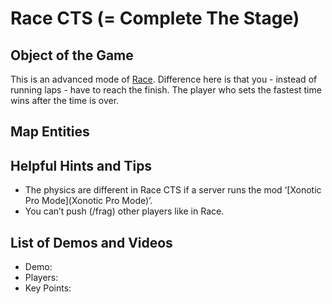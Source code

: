 Race CTS (= Complete The Stage)
===============================

Object of the Game
------------------

This is an advanced mode of [Race](Race). Difference here is that you - instead of running laps - have to reach the finish. The player who sets the fastest time wins after the time is over.

Map Entities
------------

<Insert Map Entities here>

Helpful Hints and Tips
----------------------

- The physics are different in Race CTS if a server runs the mod ‘[Xonotic Pro Mode](Xonotic Pro Mode)’.
- You can’t push (/frag) other players like in Race.

List of Demos and Videos
------------------------

-   Demo: <Insert Demo or Video Here>
-   Players: <Insert Player Names Here>
-   Key Points: <Insert key points in match here>

